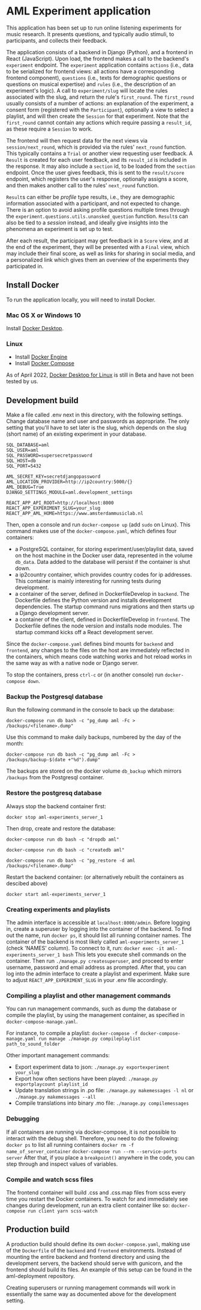 # AML Experiment application
This application has been set up to run online listening experiments for music research. It presents questions, and typically audio stimuli, to participants, and collects their feedback.

The application consists of a backend in Django (Python), and a frontend in React (JavaScript). Upon load, the frontend makes a call to the backend's `experiment` endpoint. The `experiment` application contains `actions` (i.e., data to be serialized for frontend views: all actions have a corresponding frontend component), `questions` (i.e., texts for demographic questions or questions on musical expertise) and `rules` (i.e., the description of an experiment's logic). A call to `experiment/slug` will locate the rules associated with the slug, and return the rule's `first_round`. The `first_round` usually consists of a number of actions: an explanation of the experiment, a consent form (registered with the `Participant`), optionally a view to select a playlist, and will then create the `Session` for that experiment. Note that the `first_round` cannot contain any actions which require passing a `result_id`, as these require a `Session` to work.

The frontend will then request data for the next views via `session/next_round`, which is provided via the rules' `next_round` function. This typically contains a `Trial` or another view requesting user feedback. A `Result` is created for each user feedback, and its `result_id` is included in the response. It may also include a `section` id, to be loaded from the `section` endpoint. Once the user gives feedback, this is sent to the `result/score` endpoint, which registers the user's response, optionally assigns a score, and then makes another call to the rules' `next_round` function.

`Result`s can either be *profile* type results, i.e., they are demographic information associated with a participant, and not expected to change. There is an option to avoid asking profile questions multiple times through the `experiment.questions.utils.unansked_question` function. `Result`s can also be tied to a *session* instead, and ideally give insights into the phenomena an experiment is set up to test.

After each result, the participant may get feedback in a `Score` view, and at the end of the experiment, they will be presented with a `Final` view, which may include their final score, as well as links for sharing in social media, and a personalized link which gives them an overview of the experiments they participated in.

## Install Docker
To run the application locally, you will need to install Docker.

### Mac OS X or Windows 10
Install [Docker Desktop](https://docs.docker.com/desktop/).

### Linux
* Install [Docker Engine](https://docs.docker.com/engine/install/)
* Install [Docker Compose](https://docs.docker.com/compose/install/)

As of April 2022, [Docker Desktop for Linux](https://docs.docker.com/desktop/linux/) is still in Beta and have not been tested by us.

## Development build
Make a file called .env next in this directory, with the following settings. Change database name and user and passwords as appropriate. The only setting that you'll have to set later is the slug, which depends on the slug (short name) of an existing experiment in your database.
```
SQL_DATABASE=aml
SQL_USER=aml
SQL_PASSWORD=supersecretpassword
SQL_HOST=db
SQL_PORT=5432

AML_SECRET_KEY=secretdjangopassword
AML_LOCATION_PROVIDER=http://ip2country:5000/{}
AML_DEBUG=True
DJANGO_SETTINGS_MODULE=aml.development_settings

REACT_APP_API_ROOT=http://localhost:8000
REACT_APP_EXPERIMENT_SLUG=your_slug
REACT_APP_AML_HOME=https://www.amsterdammusiclab.nl
```
Then, open a console and run
`docker-compose up` (add `sudo` on Linux).
This command makes use of the `docker-compose.yaml`, which defines four containers:
- a PostgreSQL container, for storing experiment/user/playlist data, saved on the host machine in the Docker user data, represented in the volume `db_data`. Data added to the database will persist if the container is shut down.
- a ip2country container, which provides country codes for ip addresses. This container is mainly interesting for running tests during development.
- a container of the server, defined in DockerfileDevelop in `backend`. The Dockerfile defines the Python version and installs development dependencies. The startup command runs migrations and then starts up a Django development server.
- a container of the client, defined in DockerfileDevelop in `frontend`. The Dockerfile defines the node version and installs node modules. The startup command kicks off a React development server.

Since the `docker-compose.yaml` defines bind mounts for `backend` and `frontend`, any changes to the files on the host are immediately reflected in the containers, which means code watching works and hot reload works in the same way as with a native node or Django server.

To stop the containers, press `ctrl-c` or (in another console) run
`docker-compose down`.

### Backup the Postgresql database
Run the following command in the console to back up the database:

`docker-compose run db bash -c "pg_dump aml -Fc > /backups/<filename>.dump"`

Use this command to make daily backups, numbered by the day of the month:

`docker-compose run db bash -c "pg_dump aml -Fc > /backups/backup-$(date +"%d").dump"`

The backups are stored on the docker volume `db_backup` which mirrors `/backups` from the Postgresql container.

### Restore the postgresq database

Always stop the backend container first:

`docker stop aml-experiments_server_1`

Then drop, create and restore the database:

`docker-compose run db bash -c "dropdb aml"`

`docker-compose run db bash -c "createdb aml"`

`docker-compose run db bash -c "pg_restore -d aml /backups/<filename>.dump"`

Restart the backend container: (or alternatively rebuilt the containers as descibed above) 

`docker start aml-experiments_server_1`

### Creating experiments and playlists
The admin interface is accessible at `localhost:8000/admin`. Before logging in, create a superuser by logging into the container of the backend. To find out the name, run `docker ps`, it should list all running container names. The container of the backend is most likely called `aml-experiments_server_1` (check 'NAMES' column). To connect to it, run:
`docker exec -it aml-experiments_server_1 bash`
This lets you execute shell commands on the container.
Then run `./manage.py createsuperuser`, and proceed to enter username, password and email address as prompted. After that, you can log into the admin interface to create a playlist and experiment. Make sure to adjust `REACT_APP_EXPERIMENT_SLUG` in your .env file accordingly.

### Compiling a playlist and other management commands
You can run management commands, such as dump the database or compile the playlist, by using the management container, as specified in `docker-compose-manage.yaml`.

For instance, to compile a playlist:
`docker-compose -f docker-compose-manage.yaml run manage ./manage.py compileplaylist path_to_sound_folder`

Other important management commands:
- Export experiment data to json: `./manage.py exportexperiment your_slug`
- Export how often sections have been played: `./manage.py exportplaycount playlist_id`
- Update translation strings in .po file: `./manage.py makemessages -l nl` or `./manage.py makemessages --all`
- Compile translations into binary .mo file: `./manage.py compilemessages`

### Debugging
If all containers are running via docker-compose, it is not possible to interact with the debug shell. Therefore, you need to do the following:
`docker ps` to list all running containers
`docker rm -f name_of_server_container`
`docker-compose run --rm --service-ports server`
After that, if you place a `breakpoint()` anywhere in the code, you can step through and inspect values of variables.

### Compile and watch scss files
The frontend container will build .css and .css.map files from scss every time you restart the Docker containers. To watch for and immediately see changes during development, run an extra client container like so:
`docker-compose run client yarn scss-watch`

## Production build
A production build should define its own `docker-compose.yaml`, making use of the `Dockerfile` of the `backend` and `frontend` environments. Instead of mounting the entire backend and frontend directory and using the development servers, the backend should serve with gunicorn, and the frontend should build its files. An example of this setup can be found in the aml-deployment repository.

Creating superusers or running management commands will work in essentially the same way as documented above for the development setting.
